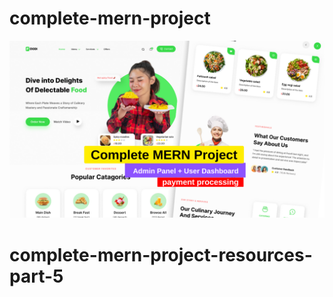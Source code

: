 ﻿# complete-mern-project
![complete-mern-project](/cover-image.png)
# complete-mern-project-resources-part-5

